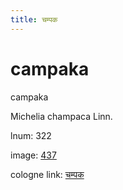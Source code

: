 ```yaml
---
title: चम्पक
---
```


# campaka

campaka  <div n="P" />Michelia champaca Linn.

lnum: 322

image: [437](https://www.sanskrit-lexicon.uni-koeln.de/scans/csl-apidev/servepdf.php?dict=snp&page=437)

cologne link: [चम्पक](https://sanskrit-lexicon.uni-koeln.de/scans/csl-apidev/getword.php?dict=snp&key=चम्पक)

